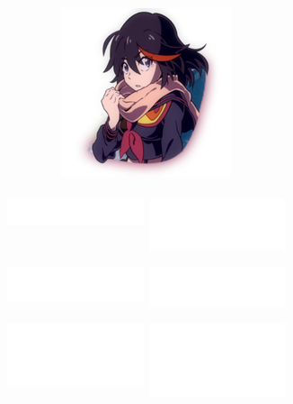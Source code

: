 <!-- Display the Ryuko image in the center -->
<p align="center">
  <img src="metrics/ryuko.jpg" width="300" height="300">
</p>

<br>

<!-- Row 1 -->
<div style="display: flex; justify-content: space-between; flex-wrap: wrap;">
  <a href="https://github.com/samvictordr" style="flex: 1; max-width: 48%; margin: 1%;">
    <img width="100%" src="./metrics/header.svg" />
  </a>
  <a href="https://github.com/samvictordr" style="flex: 1; max-width: 48%; margin: 1%;">
    <img width="100%" src="./metrics/characters.svg" />
  </a>
</div>

<br/>

<!-- Row 2 -->
<div style="display: flex; justify-content: space-between; flex-wrap: wrap;">
  <a href="https://github.com/samvictordr" style="flex: 1; max-width: 48%; margin: 1%;">
    <img width="100%" src="./metrics/repositories.svg" />
  </a>
  <a href="https://github.com/samvictordr" style="flex: 1; max-width: 48%; margin: 1%;">
    <img width="100%" src="./metrics/acti_comm.svg" />
  </a>
</div>

<br/>

<!-- Row 3 -->
<div style="display: flex; justify-content: space-between; flex-wrap: wrap;">
  <a href="https://github.com/samvictordr" style="flex: 1; max-width: 48%; margin: 1%;">
    <img width="100%" src="./metrics/iso_calender.svg" />
  </a>
  <a href="https://github.com/samvictordr" style="flex: 1; max-width: 48%; margin: 1%;">
    <img width="100%" src="./metrics/issue_pr_lang.svg" />
  </a>
</div>

